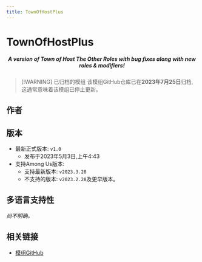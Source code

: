 ```yaml
---
title: TownOfHostPlus
---
```

# TownOfHostPlus

<div align="center">
<h5>A version of Town of Host The Other Roles with bug fixes along with new roles & modifiers!</h5>
</div>

> [!WARNING] 已归档的模组
> 该模组GitHub仓库已在**2023年7月25日**归档,这通常意味着该模组已停止更新。

<script setup>
import { VPTeamMembers } from 'vitepress/theme'

const members = [
  {
    avatar: 'https://cn-sy1.rains3.com/xtremewave/Loonie.png',
    name: 'Loonie',
    title: '开发者',
    links: [
      { icon: 'github', link: 'https://github.com/ItzLoonie' },
      { icon: 'twitter', link: 'https://twitter.com/ItzLoonie' },
      { icon: 'youtube', link: 'https://youtube.com/@Loonie-Toons' }
    ]
  }
]

</script>

## 作者

<div align="center">
<VPTeamMembers size="small" :members="members" />
</div>

## 版本
- 最新正式版本: `v1.0`
  - 发布于2023年5月3日,上午4:43
- 支持Among Us版本:
    - 支持最新版本: `v2023.3.28`
    - 不支持的版本: `v2023.2.28`及更早版本。

## 多语言支持性
*尚不明确。*

## 相关链接

- [模组GitHub](https://github.com/ItzLoonie/TownOfHostPlus)